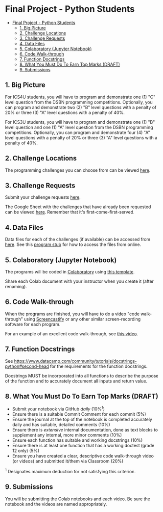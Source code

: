 # Final Project - Python Students

<!-- TOC depthFrom:2 -->

- [Final Project - Python Students](#final-project---python-students)
  - [1. Big Picture](#1-big-picture)
  - [2. Challenge Locations](#2-challenge-locations)
  - [3. Challenge Requests](#3-challenge-requests)
  - [4. Data Files](#4-data-files)
  - [5. Colaboratory (Jupyter Notebook)](#5-colaboratory-jupyter-notebook)
  - [6. Code Walk-through](#6-code-walk-through)
  - [7. Function Docstrings](#7-function-docstrings)
  - [8. What You Must Do To Earn Top Marks (DRAFT)](#8-what-you-must-do-to-earn-top-marks-draft)
  - [9. Submissions](#9-submissions)

<!-- /TOC -->

## 1. Big Picture

For ICS4U students, you will have to program and demonstrate one (1) "C" level question from the DSBN programming competitions. Optionally, you can program and demonstrate two (2) "B" level questions with a penalty of 20% or three (3) "A" level questions with a penalty of 40%.

For ICS3U students, you will have to program and demonstrate one (1) "B" level question and one (1) "A" level question from the DSBN programming competitions. Optionally, you can program and demonstrate four (4) "A" level questions with a penalty of 20% or three (3) "A" level questions with a penalty of 40%.

## 2. Challenge Locations

The programming challenges you can choose from can be viewed [here](https://sites.google.com/view/programmingchallenges/dsbn).

## 3. Challenge Requests

Submit your challenge requests [here](https://docs.google.com/forms/d/e/1FAIpQLSdLh5OX3HC2M1iFOtq3RjaigIqT70_QDJk-AhXC_xHzt0-unA/viewform).

The Google Sheet with the challenges that have already been requested can be viewed [here](http://bit.ly/2HEC3eQ). Remember that it's first-come-first-served. 

## 4. Data Files

Data files for each of the challenges (if available) can be accessed from [here](https://github.com/pbeens/CS-Challenge-Data-Files). See this [program stub](https://github.com/pbeens/CS-Challenge-Data-Files/blob/master/Python-Stub.py) for how to access the files from online.

## 5. Colaboratory (Jupyter Notebook)

The programs will be coded in [Colaboratory](https://colab.research.google.com) using [this template](https://colab.research.google.com/drive/1-h3pZn6n9_F7WdI6hhyQnKGmXOLPVfyM).

Share each Colab document with your instructor when you create it (after renaming).

## 6. Code Walk-through

When the programs are finished, you will have to do a video "code walk-through" using [Screencastify](https://www.screencastify.com/) or any other similar screen-recording software for each program.

For an example of an excellent code walk-through, see [this video](https://www.youtube.com/watch?v=b6U3rw-cH6A).

## 7. Function Docstrings

See https://www.datacamp.com/community/tutorials/docstrings-python#second-head for the requirements for the function docstrings.

Docstrings MUST be incorporated into all functions to describe the purpose of the function and to accurately document all inputs and return value.

## 8. What You Must Do To Earn Top Marks (DRAFT)

- Submit your notebook via GitHub *daily* (10%<sup>1</sup>)
- Ensure there is a suitable Commit Comment for each commit (5%)
- Ensure the journal at the top of the notebook is completed accurately daily and has suitable, detailed comments (10%)
- Ensure there is *extensive* internal documentation, done as text blocks to supplement any internal, more minor comments (10%)
- Ensure each function has suitable and working docstrings (10%)
- Ensure there is at least one function that has a working doctest (grade 12 only) (5%)
- Ensure you have created a clear, descriptive code walk-through video (or videos) and submitted it/them via Classroom (20%)

<sup>1</sup> Designates maximum deduction for not satisfying this criterion.

## 9. Submissions

You will be submitting the Colab notebooks and each video. Be sure the notebook and the videos are named appropriately.
